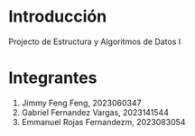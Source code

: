# Introducción
Projecto de Estructura y Algoritmos de Datos I

# Integrantes
1. Jimmy Feng Feng, 2023060347
2. Gabriel Fernandez Vargas, 2023141544
3. Emmanuel Rojas Fernandezm, 2023083054
